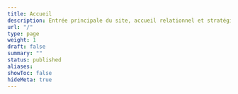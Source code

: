 ```yaml
---
title: Accueil
description: Entrée principale du site, accueil relationnel et stratégique.
url: "/"
type: page
weight: 1
draft: false
summary: ""
status: published
aliases: 
showToc: false
hideMeta: true
---
```


<!-- Contenu à rédiger : phrase d'ancrage, micro-présentation, liens vers pratiques -->
